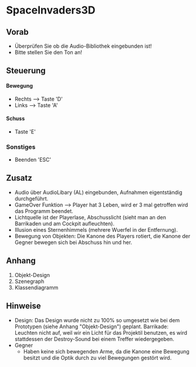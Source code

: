 # SpaceInvaders3D

## Vorab

+ Überprüfen Sie ob die Audio-Bibliothek eingebunden ist!
+ Bitte stellen Sie den Ton an!

## Steuerung
#### Bewegung

+ Rechts  --> Taste 'D'
+ Links --> Taste 'A'

#### Schuss

+ Taste 'E'

### Sonstiges

+ Beenden 'ESC'

## Zusatz
+ Audio über AudioLibary (AL) eingebunden, Aufnahmen eigentständig durchgeführt.
+ GameOver Funktion --> Player hat 3 Leben, wird er 3 mal getroffen wird das Programm beendet.
+ Lichtquelle ist der Playerlase, Abschusslicht (sieht man an den Barrikaden und am Cockpit aufleuchten).
+ Illusion eines Sternenhimmels (mehrere Wuerfel in der Entfernung).
+ Bewegung von Objekten: Die Kanone des Players rotiert, die Kanone der Gegner bewegen sich bei Abschuss hin und her.

## Anhang
1. Objekt-Design
2. Szenegraph
3. Klassendiagramm

## Hinweise
+ Design: Das Design wurde nicht zu 100% so umgesetzt wie bei dem Prototypen (siehe Anhang "Objekt-Design") geplant.
Barrikade: Leuchten nicht auf, weil wir ein Licht für das Projektil benutzen, es wird stattdessen der Destroy-Sound bei einem Treffer wiedergegeben.
+ Gegner
  + Haben keine sich bewegenden Arme, da die Kanone eine Bewegung besitzt und die Optik durch zu viel Bewegungen gestört wird.


